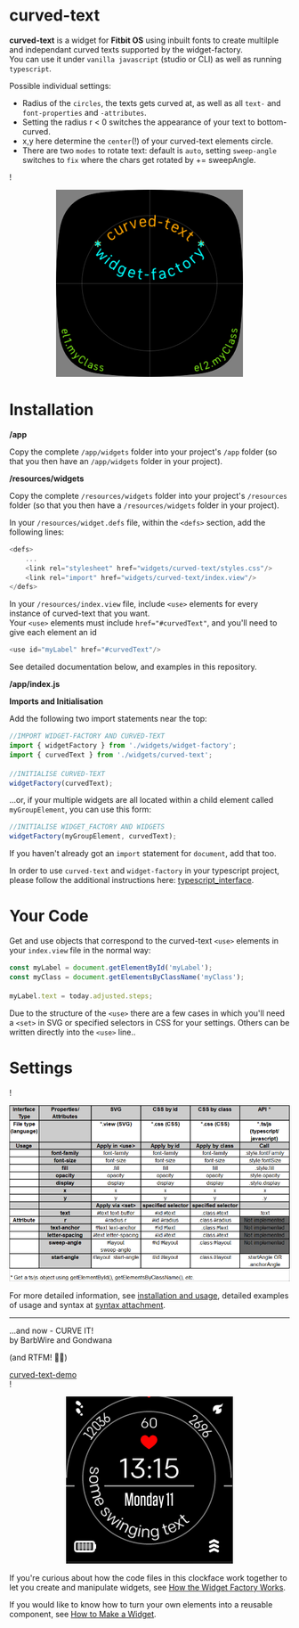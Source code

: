 curved-text
=

**curved-text** is a widget for **Fitbit OS** using inbuilt fonts to create multilple and independant curved texts supported by the widget-factory.\
You can use it under `vanilla javascript` (studio or CLI) as well as running `typescript`.

Possible individual settings:

 * Radius of the `circles`, the texts gets curved at, as well as all `text-` and `font-properties` and `-attributes`.
 * Setting the radius r < 0 switches the appearance of your text to bottom-curved.
 * x,y here determine the `center`(!) of your curved-text elements circle.
 * There are two `modes` to rotate text: default is `auto`, setting `sweep-angle` switches to `fix` where the chars get rotated by += sweepAngle.
 

!<div align="center">![examples](doco/examples.png#center)</div>


Installation
=

**/app**

Copy the complete `/app/widgets` folder  into your project's `/app` folder (so that you then have an `/app/widgets` folder in your project).


**/resources/widgets**

Copy the complete `/resources/widgets` folder  into your project's `/resources` folder (so that you then have a `/resources/widgets` folder in your project).

In your `/resources/widget.defs` file, within the `<defs>` section, add the following lines:


```js
<defs>
    ...
    <link rel="stylesheet" href="widgets/curved-text/styles.css"/>
    <link rel="import" href="widgets/curved-text/index.view"/>
</defs>
```
In your `/resources/index.view` file, include `<use>` elements for every instance of curved-text that you want.\
Your `<use>` elements must include `href="#curvedText"`, and you'll need to give each element an id

```js
<use id="myLabel" href="#curvedText"/>
```
See detailed documentation below, and examples in this repository.

**/app/index.js**

**Imports and Initialisation**

Add the following two import statements near the top:

```js
//IMPORT WIDGET-FACTORY AND CURVED-TEXT
import { widgetFactory } from './widgets/widget-factory';
import { curvedText } from './widgets/curved-text';

//INITIALISE CURVED-TEXT
widgetFactory(curvedText);
```

 ...or, if your multiple widgets are all located within a child element called  `myGroupElement`, you can use this form:

 ```js
//INITIALISE WIDGET_FACTORY AND WIDGETS
widgetFactory(myGroupElement, curvedText);
```

If you haven't already got an `import` statement for `document`, add that too.

In order to use `curved-text` and `widget-factory` in your typescript project, please follow the additional instructions here: [typescript_interface](doco/typescript.md).


Your Code
=
Get and use objects that correspond to the curved-text `<use>` elements in your `index.view` file in the normal way:
```js
const myLabel = document.getElementById('myLabel');
const myClass = document.getElementsByClassName('myClass');

myLabel.text = today.adjusted.steps;
```

Due to the structure of the `<use>` there are a few cases in which you'll need a `<set>` in SVG or specified selectors in CSS for your settings. Others can be written directly into the `<use>` line.. 

Settings
=
!<div align="center">![set/call](doco/interface_table.png)</div>

For more detailed information, see [installation and usage](doco/usage.md), detailed examples of usage and syntax at [syntax attachment](doco/snippets.md).

---

...and now - CURVE IT!\
by BarbWire and Gondwana


(and RTFM! :slightly_smiling_face::vulcan_salute:)

[curved-text-demo](https://github.com/BarbWire-1/curved-text-demo)\
!<div align="center">![demo](doco/curved_text_demo2.gif#center)</div>

If you're curious about how the code files in this clockface work together to let you create and manipulate widgets, see [How the Widget Factory Works](doco/how-the-factory-works.md).

If you would like to know how to turn your own elements into a reusable component, see [How to Make a Widget](doco/how-to-widget.md).